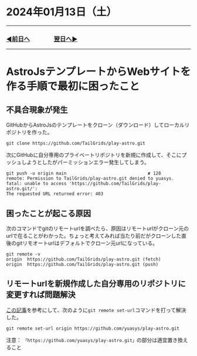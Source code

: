 # 2024年01月13日（土）

---

### [◀️前日へ](https://github.com/yuasys/chatty-journal/blob/main/2024/01/2024-01-12.md)&emsp;&emsp;&emsp;&emsp;[翌日へ▶️](https://github.com/yuasys/chatty-journal/blob/main/2024/01/2024-01-14.md)

---

# AstroJsテンプレートからWebサイトを作る手順で最初に困ったこと

## 不具合現象が発生
 
 GitHubからAstroJsのテンプレートをクローン（ダウンロード）してローカルリポジトリを作った。  

 ```
git clone https://github.com/TailGrids/play-astro.git
```

 次にGitHubに自分専用のプライベートリポジトリを新規に作成して、そこにプッシュしようとしたがパーミッションエラー発生してしまう。

 ```
git push -u origin main                               ✘ 128 
remote: Permission to TailGrids/play-astro.git denied to yuasys.
fatal: unable to access 'https://github.com/TailGrids/play-astro.git/':
 The requested URL returned error: 403
```

## 困ったことが起こる原因

次のコマンドでgitのリモートurlを調べたら、原因はリモートurlがクローン元のurlで在ることがわかった。ちょっと考えてみれば当たり前だがクローンした直後のgitリモオートurlはデフォルトでクローン元urlになっている。

```
git remote -v
origin	https://github.com/TailGrids/play-astro.git (fetch)
origin	https://github.com/TailGrids/play-astro.git (push)
```

## リモートurlを新規作成した自分専用のリポジトリに変更すれば問題解決

[この記事](https://qiita.com/minoringo/items/917e325892733e0d606e)を参考にして、次のように```git remote set-url```コマンドを打って解決した。

```
git remote set-url origin https://github.com/yuasys/play-astro.git
```

注意： ```「https://github.com/yuasys/play-astro.git」```の部分は適宜置き換えること

